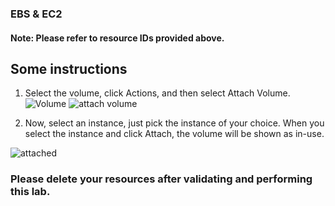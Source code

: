 ### EBS & EC2

#### Note: Please refer to resource IDs provided above.
## Some instructions

1.	Select the volume, click Actions, and then select Attach Volume. 
![Volume](https://user-images.githubusercontent.com/84078733/192092778-a0320c06-bb4a-4cc6-8277-60b1e429d1af.png)
![attach volume](https://user-images.githubusercontent.com/84078733/192093359-b219ab8c-bf48-4be9-9945-130cf4c8b248.png)

2. Now, select an instance, just pick the instance of your choice. When you select the instance and click Attach, the volume will be shown as in-use. 

![attached](https://user-images.githubusercontent.com/84078733/192094189-a997d4a2-f90f-4193-a450-e0211d7d3f58.png)



### Please delete your resources after validating and performing this lab.
